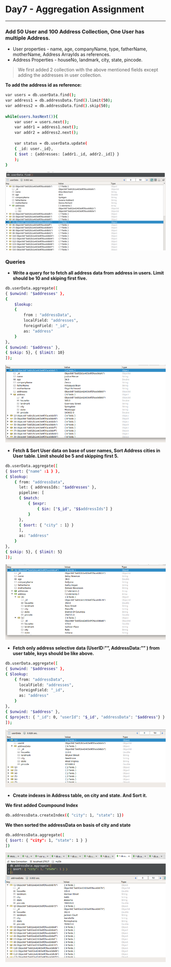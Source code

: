 # Day7 - Aggregation Assignment
---

### Add 50 User and 100 Address Collection, One User has multiple Address.
* User properties - name, age, companyName, type, fatherName, motherName, Address ArrayIds as references.  
* Address Properties - houseNo, landmark, city, state, pincode.

> We first added 2 collection with the above mentioned fields except adding the addresses in user collection.  

**To add the address id as reference:**
```sh
var users = db.userData.find();
var address1 = db.addressData.find().limit(50);
var address2 = db.addressData.find().skip(50);

while(users.hasNext()){
    var user = users.next();
    var addr1 = address1.next();
    var addr2 = address2.next();
    
    var status = db.userData.update(
    { _id: user._id},
    { $set : {addresses: [addr1._id, addr2._id]} }
    );
}
```
![AddressField](./screenshots/addressField.png)

### Queries

* **Write a query for to fetch all address data from address in users. Limit should be 10 and skiping first five.**  
```sh
db.userData.aggregate([
{ $unwind: "$addresses" },
{
    $lookup:
    { 
        from : "addressData",
        localField: "addresses",
        foreignField: "_id",
        as: "address"
    }
},
{ $unwind: "$address" },
{ $skip: 5}, { $limit: 10}
]);
```
![Query1](./screenshots/query1.png)  

* **Fetch & Sort User data on base of user names, Sort Address cities in User table. Limit should be 5 and skipping first 5.**
```sh
db.userData.aggregate([
{ $sort: {"name" :1 } },
{ $lookup: 
    { from: "addressData",
      let: { addressIds: "$addresses" },
      pipeline: [
      { $match:
          { $expr: 
              { $in: ["$_id", "$$addressIds"] }
          }
      },
      { $sort: { "city" : 1} }
      ],
      as: "address"
    }
},
{ $skip: 5}, { $limit: 5}
]);
```
![Query2](./screenshots/query2.png) 

* **Fetch only address selective data (UserID:””, AddressData:”” ) from user table, keys should be like above.**  
```sh
db.userData.aggregate([
{ $unwind: "$addresses" },
{ $lookup: 
    { from: "addressData",
      localField: "addresses",
      foreignField: "_id",
      as: "address"
    }
},
{ $unwind: "$address" },
{ $project: { "_id": 0, "userId": "$_id", "addressData": "$address"} } 
]);
```
![Query3](./screenshots/query3.png) 

* **Create indexes in Address table, on city and state. And Sort it.**  

**We first added Coumpound Index**
```sh
db.addressData.createIndex({ "city": 1, "state": 1})
```  
**We then sorted the addressData on basis of city and state**  
```sh
db.addressData.aggregate([
{ $sort: { "city": 1, "state": 1 } }
])
```

![Query4](./screenshots/query4.png) 

